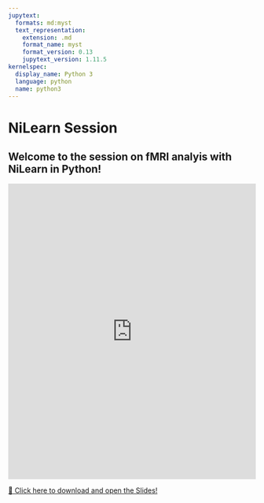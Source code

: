 ```yaml
---
jupytext:
  formats: md:myst
  text_representation:
    extension: .md
    format_name: myst
    format_version: 0.13
    jupytext_version: 1.11.5
kernelspec:
  display_name: Python 3
  language: python
  name: python3
---
```


# <i class="fa-solid fa-earth-europe"></i> NiLearn Session
## Welcome to the session on fMRI analyis with NiLearn in Python!


<iframe src="https://drive.google.com/file/d/12nPlNaRgQcMpHI2p00ymXJEo1ryEEigw/preview" width="100%" height="600" frameborder="0" allowfullscreen></iframe>


[📄 Click here to download and open the Slides!](./figures/NiLearn_presentation.pdf)



